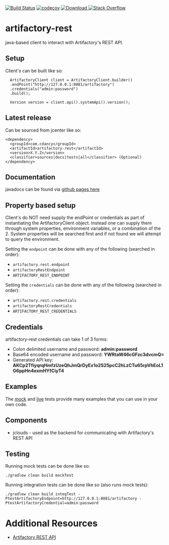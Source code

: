 
[![Build Status](https://travis-ci.org/cdancy/artifactory-rest.svg?branch=master)](https://travis-ci.org/cdancy/artifactory-rest)
[![codecov](https://codecov.io/gh/cdancy/artifactory-rest/branch/master/graph/badge.svg)](https://codecov.io/gh/cdancy/artifactory-rest)
[![Download](https://api.bintray.com/packages/cdancy/java-libraries/artifactory-rest/images/download.svg) ](https://bintray.com/cdancy/java-libraries/artifactory-rest/_latestVersion)
[![Stack Overflow](https://img.shields.io/badge/stack%20overflow-artifactory&#8211;rest-4183C4.svg)](https://stackoverflow.com/questions/tagged/artifactory+rest)

# artifactory-rest

java-based client to interact with Artifactory's REST API.

## Setup

Client's can be built like so:

      ArtifactoryClient client = ArtifactoryClient.builder()
      .endPoint("http://127.0.0.1:8081/artifactory")
      .credentials("admin:password")
      .build();

      Version version = client.api().systemApi().version();
      
## Latest release

Can be sourced from jcenter like so:

	<dependency>
	  <groupId>com.cdancy</groupId>
	  <artifactId>artifactory-rest</artifactId>
	  <version>X.Y.Z</version>
	  <classifier>sources|docs|tests|all</classifier> (Optional)
	</dependency>

## Documentation

javadocs can be found via [github pages here](http://cdancy.github.io/artifactory-rest/docs/javadoc/)

## Property based setup

Client's do NOT need supply the endPoint or credentials as part of instantiating
the ArtifactoryClient object. Instead one can supply them through system properties,
environment variables, or a combination of the 2. System properties will be searched
first and if not found we will attempt to query the environment.

Setting the `endpoint` can be done with any of the following (searched in order):

- `artifactory.rest.endpoint`
- `artifactoryRestEndpoint`
- `ARTIFACTORY_REST_ENDPOINT`

Setting the `credentials` can be done with any of the following (searched in order):

- `artifactory.rest.credentials`
- `artifactoryRestCredentials`
- `ARTIFACTORY_REST_CREDENTIALS`

## Credentials

artifactory-rest credentials can take 1 of 3 forms:

- Colon delimited username and password: __admin:password__ 
- Base64 encoded username and password: __YWRtaW46cGFzc3dvcmQ=__ 
- Generated API key: __AKCp2TfiyqrqHmfzUzeQhJmQrDyEx1o2S25pcC2hLzCTu65rpVhEoL1G6ppHn4exmHYfCiyT4__ 

## Examples

The [mock](https://github.com/cdancy/artifactory-rest/tree/master/src/test/java/com/cdancy/artifactory/rest/features) and [live](https://github.com/cdancy/artifactory-rest/tree/master/src/test/java/com/cdancy/artifactory/rest/features) tests provide many examples
that you can use in your own code.

## Components

- jclouds \- used as the backend for communicating with Artifactory's REST API
    
## Testing

Running mock tests can be done like so:

	./gradlew clean build mockTest
	
Running integration tests can be done like so (also runs mock tests):

	./gradlew clean build integTest -PtestArtifactoryEndpoint=http://127.0.0.1:8081/artifactory -PtestArtifactoryCredential=admin:password
	
# Additional Resources

* [Artifactory REST API](https://www.jfrog.com/confluence/display/RTF/Artifactory+REST+API)

